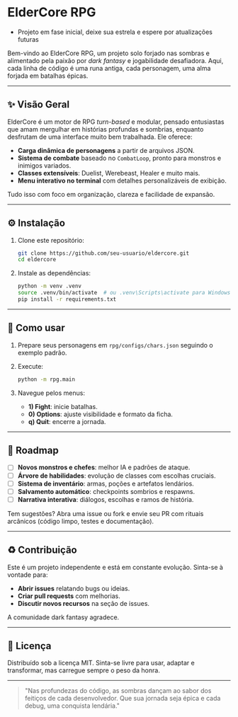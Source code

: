 # **ElderCore RPG**

* Projeto em fase inicial, deixe sua estrela e espere por atualizações futuras

Bem-vindo ao ElderCore RPG, um projeto solo forjado nas sombras e alimentado pela paixão por *dark fantasy* e jogabilidade desafiadora. Aqui, cada linha de código é uma runa antiga, cada personagem, uma alma forjada em batalhas épicas.

---

## ✨ Visão Geral

ElderCore é um motor de RPG *turn-based* e modular, pensado entusiastas que amam mergulhar em histórias profundas e sombrias, enquanto desfrutam de uma interface muito bem trabalhada. Ele oferece:

* **Carga dinâmica de personagens** a partir de arquivos JSON.
* **Sistema de combate** baseado no `CombatLoop`, pronto para monstros e inimigos variados.
* **Classes extensíveis**: Duelist, Werebeast, Healer e muito mais.
* **Menu interativo no terminal** com detalhes personalizáveis de exibição.

Tudo isso com foco em organização, clareza e facilidade de expansão.

---

## ⚙️ Instalação

1. Clone este repositório:

   ```bash
   git clone https://github.com/seu-usuario/eldercore.git
   cd eldercore
   ```
2. Instale as dependências:

   ```bash
   python -m venv .venv
   source .venv/bin/activate  # ou .venv\Scripts\activate para Windows
   pip install -r requirements.txt
   ```

---

## 🚀 Como usar

1. Prepare seus personagens em `rpg/configs/chars.json` seguindo o exemplo padrão.
2. Execute:

   ```bash
   python -m rpg.main
   ```
3. Navegue pelos menus:

   * **1) Fight**: inicie batalhas.
   * **0) Options**: ajuste visibilidade e formato da ficha.
   * **q) Quit**: encerre a jornada.

---

## 🔮 Roadmap

* [ ] **Novos monstros e chefes**: melhor IA e padrões de ataque.
* [ ] **Árvore de habilidades**: evolução de classes com escolhas cruciais.
* [ ] **Sistema de inventário**: armas, poções e artefatos lendários.
* [ ] **Salvamento automático**: checkpoints sombrios e respawns.
* [ ] **Narrativa interativa**: diálogos, escolhas e ramos de história.

Tem sugestões? Abra uma issue ou fork e envie seu PR com rituais arcânicos (código limpo, testes e documentação).

---

## ♻️ Contribuição

Este é um projeto independente e está em constante evolução. Sinta-se à vontade para:

* **Abrir issues** relatando bugs ou ideias.
* **Criar pull requests** com melhorias.
* **Discutir novos recursos** na seção de issues.

A comunidade dark fantasy agradece.

---

## 📝 Licença

Distribuído sob a licença MIT. Sinta-se livre para usar, adaptar e transformar, mas carregue sempre o peso da honra.

---

> "Nas profundezas do código, as sombras dançam ao sabor dos feitiços de cada desenvolvedor. Que sua jornada seja épica e cada debug, uma conquista lendária."
